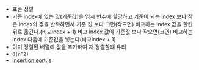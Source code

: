 - 표준 정렬
- 기준 index에 있는 값(기준값)을 임시 변수에 할당하고 기준이 되는 index 보다 작은 index의 값을 반복하면서 기준 값 보다 크면(작으면) 비교하는 index 값을 한칸 뒤로 옮긴다.(비교index + 1) 비교 index 값이 기준값 보다 작으면(크면) 비교하는 index 다음에 기준값을 넣는다(비교index + 1)
- 이미 정렬된 배열에 값을 추가하여 재 정렬할떄 유리
- `O(n^2)`
- [insertion sort.js](e.g/insertion%20sort.js)
